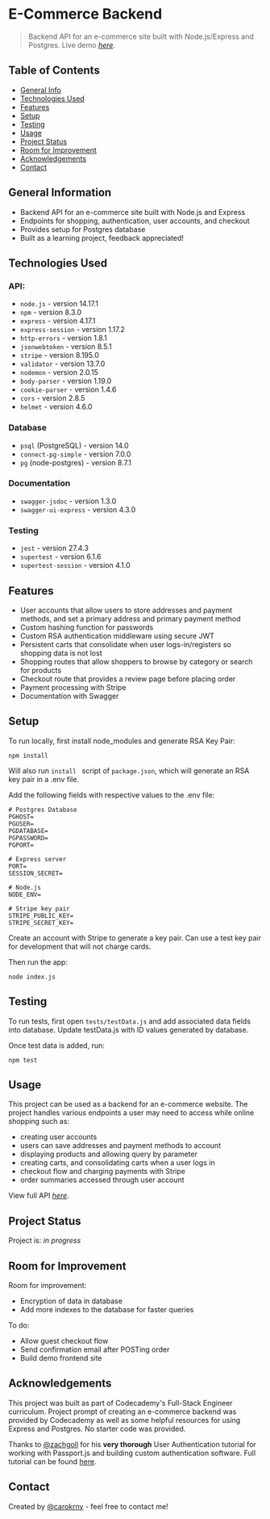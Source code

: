# E-Commerce Backend 
> Backend API for an e-commerce site built with Node.js/Express and Postgres.
> Live demo [_here_](https://www.example.com). 

## Table of Contents
* [General Info](#general-information)
* [Technologies Used](#technologies-used)
* [Features](#features)
* [Setup](#setup)
* [Testing](#testing)
* [Usage](#usage)
* [Project Status](#project-status)
* [Room for Improvement](#room-for-improvement)
* [Acknowledgements](#acknowledgements)
* [Contact](#contact)


## General Information
- Backend API for an e-commerce site built with Node.js and Express
- Endpoints for shopping, authentication, user accounts, and checkout
- Provides setup for Postgres database
- Built as a learning project, feedback appreciated!


## Technologies Used
### API:
- `node.js` - version 14.17.1
- `npm` - version 8.3.0
- `express` - version 4.17.1
- `express-session` - version 1.17.2
- `http-errors` - version 1.8.1
- `jsonwebtoken` - version 8.5.1
- `stripe` - version 8.195.0
- `validator` - version 13.7.0
- `nodemon` - version 2.0.15
- `body-parser` - version 1.19.0
- `cookie-parser` - version 1.4.6
- `cors` - version 2.8.5
- `helmet` - version 4.6.0

### Database
- `psql` (PostgreSQL) - version 14.0
- `connect-pg-simple` - version 7.0.0
- `pg` (node-postgres) - version 8.7.1

### Documentation
- `swagger-jsdoc` - version 1.3.0
- `swagger-ui-express` - version 4.3.0

### Testing
- `jest` - version 27.4.3
- `supertest` - version 6.1.6
- `supertest-session` - version 4.1.0


## Features
- User accounts that allow users to store addresses and payment methods, and set a primary address and primary payment method
- Custom hashing function for passwords
- Custom RSA authentication middleware using secure JWT
- Persistent carts that consolidate when user logs-in/registers so shopping data is not lost
- Shopping routes that allow shoppers to browse by category or search for products
- Checkout route that provides a review page before placing order
- Payment processing with Stripe
- Documentation with Swagger 


## Setup
To run locally, first install node_modules and generate RSA Key Pair:

```
npm install
```
Will also run `install ` script of `package.json`, which will generate an RSA key pair in a .env file.

Add the following fields with respective values to the .env file: 

``` 
# Postgres Database
PGHOST=
PGUSER=
PGDATABASE=
PGPASSWORD=
PGPORT=

# Express server
PORT=
SESSION_SECRET=

# Node.js 
NODE_ENV=

# Stripe key pair 
STRIPE_PUBLIC_KEY=
STRIPE_SECRET_KEY=
```
Create an account with Stripe to generate a key pair. 
Can use a test key pair for development that will not charge cards.

Then run the app: 

```
node index.js
```

## Testing

To run tests, first open `tests/testData.js` and add associated data fields into database. 
Update testData.js with ID values generated by database.

Once test data is added, run: 
```
npm test
```

## Usage
This project can be used as a backend for an e-commerce website. 
The project handles various endpoints a user may need to access while online shopping such as: 
- creating user accounts
- users can save addresses and payment methods to account
- displaying products and allowing query by parameter
- creating carts, and consolidating carts when a user logs in
- checkout flow and charging payments with Stripe
- order summaries accessed through user account

View full API [_here_](https://www.example.com).

## Project Status
Project is: _in progress_ 

## Room for Improvement

Room for improvement:
- Encryption of data in database
- Add more indexes to the database for faster queries

To do:
- Allow guest checkout flow
- Send confirmation email after POSTing order
- Build demo frontend site


## Acknowledgements
This project was built as part of Codecademy's Full-Stack Engineer curriculum. 
Project prompt of creating an e-commerce backend was provided by Codecademy as well as 
some helpful resources for using Express and Postgres. No starter code was provided. 

Thanks to [@zachgoll](https://github.com/zachgoll) for his **very thorough** User Authentication tutorial for working with Passport.js and building custom authentication software.
Full tutorial can be found [here](https://www.youtube.com/watch?v=F-sFp_AvHc8&list=WL&index=4&t=20087s).


## Contact
Created by [@carokrny](https://carolynkearney.me) - feel free to contact me!
